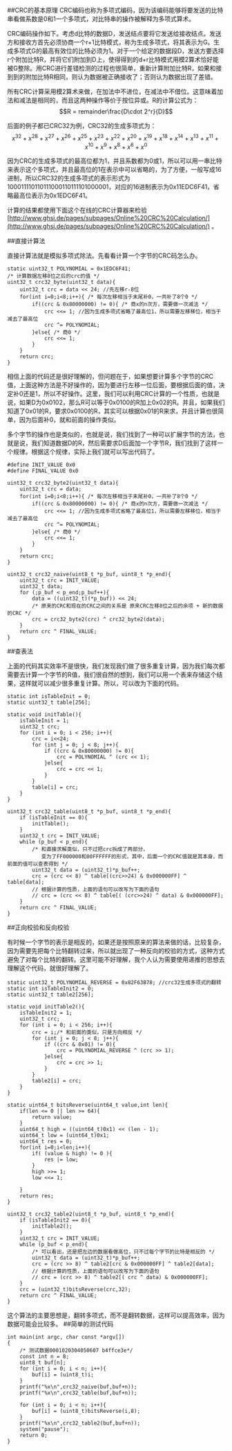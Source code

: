 ##CRC的基本原理
CRC编码也称为多项式编码，因为该编码能够将要发送的比特串看做系数是0和1一个多项式，对比特串的操作被解释为多项式算术。

CRC编码操作如下。考虑d比特的数据D，发送结点要将它发送给接收结点。发送方和接收方首先必须协商一个r+1比特模式，称为生成多项式，将其表示为G。生成多项式G的最高有效位的比特必须为1。对于一个给定的数据段D，发送方要选择r个附加比特R，并将它们附加到D上，使得得到的d+r比特模式用模2算术恰好能被G整除。用CRC进行差错检测的过程也很简单，重新计算附加比特R，如果和接到到的附加比特R相同，则认为数据被正确接收了；否则认为数据出现了差错。

所有CRC计算采用模2算术来做，在加法中不进位，在减法中不借位。这意味着加法和减法是相同的，而且这两种操作等价于按位异或。R的计算公式为：
$$R = remainder\frac{D\cdot 2^r}{D}$$

后面的例子都已CRC32为例，CRC32的生成多项式为：
$$x^{32}+ x^{28}+ x^{27}+ x^{26}+ x^{25}+ x^{23}+ x^{22}+ x^{20}+ x^{19}+ x^{18}+ x^{14}+ x^{13}+ x^{11}+ x^{10}+ x^9+ x^8+ x^6+ x^0$$

因为CRC的生成多项式的最高位都为1，并且系数都为0或1，所以可以用一串比特来表示这个多项式，并且最高位的1在表示中可以省略的，为了方便，一般写成16进制，所以CRC32的生成多项式的表示形式为100011110110111000110111101000001，对应的16进制表示为0x11EDC6F41，省略最高位表示为0x1EDC6F41。

计算的结果都使用下面这个在线的CRC计算器来检验[http://www.ghsi.de/pages/subpages/Online%20CRC%20Calculation/](http://www.ghsi.de/pages/subpages/Online%20CRC%20Calculation/)
。

##直接计算法

直接计算法就是模拟多项式除法。先看看计算一个字节的CRC码怎么办。

```
static uint32_t POLYNOMIAL = 0x1EDC6F41;
/* 计算数据左移8位之后的crc的值 */
uint32_t crc32_byte(uint32_t data){
    uint32_t crc = data << 24; //先左移r-8位
    for(int i=0;i<8;i++){ /* 每次左移相当于末尾补0，一共补了8个0 */
        if((crc & 0x80000000) != 0){ /* 商x的n次方，需要做一次减法 */
            crc <<= 1; //因为生成多项式省略了最高位1，所以需要左移移位，相当于减去了最高位
            crc ^= POLYNOMIAL;
        }else{ /* 商0 */
            crc <<= 1;
        }
    }
    return crc;
}
```

相信上面的代码还是很好理解的，但问题在于，如果想要计算多个字节的CRC值，上面这种方法是不好操作的，因为要进行左移一位后面，要根据后面的值，决定补0还是1，所以不好操作。这里，我们可以利用CRC计算的一个性质，也就是说，如果D为0x0102，那么R可以等于0x0100的R加上0x02的R。并且，如果我们知道了0x01的R，要求0x0100的R，其实可以根据0x01的R来求，并且计算也很简单，因为后面补0，就和前面的操作类似。

多个字节的操作也是类似的，也就是说，我们找到了一种可以扩展字节的方法，也就是说，我们知道数据D的R，然后需要求D后面加一个字节R，我们找到了这样一个规律。根据这个规律，实际上我们就可以写出代码了。

```
#define INIT_VALUE 0x0
#define FINAL_VALUE 0x0

uint32_t crc32_byte2(uint32_t data){
    uint32_t crc = data;
    for(int i=0;i<8;i++){ /* 每次左移相当于末尾补0，一共补了8个0 */
        if((crc & 0x80000000) != 0){ /* 商x的n次方，需要做一次减法 */
            crc <<= 1; //因为生成多项式省略了最高位1，所以需要左移移位，相当于减去了最高位
            crc ^= POLYNOMIAL;
        }else{ /* 商0 */
            crc <<= 1;
        }
    }
    return crc;
}

uint32_t crc32_naive(uint8_t *p_buf, uint8_t *p_end){
    uint32_t crc = INIT_VALUE;
    uint32_t data;
    for (;p_buf < p_end;p_buf++){
        data = ((uint32_t)(*p_buf)) << 24;
        /* 原来的CRC和现在的CRC之间的关系是 原来CRC左移8位之后的余项 + 新的数据的CRC */
        crc = crc32_byte2(crc) ^ crc32_byte2(data);
    }
    return crc ^ FINAL_VALUE;
}
```

##查表法

上面的代码其实效率不是很快，我们发现我们做了很多重复计算，因为我们每次都需要去计算一个字节的R值，我们很自然的想到，我们可以用一个表来存储这个结果，这样就可以减少很多重复计算。所以，可以改为下面的代码。

```
static int isTableInit = 0;
static uint32_t table[256];

static void initTable(){
    isTableInit = 1;
    uint32_t crc;
    for (int i = 0; i < 256; i++){
        crc = i<<24;
        for (int j = 0; j < 8; j++){
            if ((crc & 0x80000000) != 0){
                crc = POLYNOMIAL ^ (crc << 1);
            }else{
                crc = crc << 1;
            }
        }
        table[i] = crc;
    }
}

uint32_t crc32_table(uint8_t *p_buf, uint8_t *p_end){
    if (isTableInit == 0){
        initTable();
    }
    uint32_t crc = INIT_VALUE;
    while (p_buf < p_end){
        /* 和直接求解类似，只不过把crc拆成了两部分，
           变为了FF000000和00FFFFFF的形式，其中，后面一个的CRC值就是其本身，而前面的值可以查表得到 */
        uint32_t data = (uint32_t)*p_buf++;
        crc = (crc << 8) ^ table[(crc>>24) & 0x000000FF] ^ table[data];
        // 根据计算的性质，上面的语句可以改写为下面的语句
        // crc = (crc << 8) ^ table[( (crc>>24) ^ data) & 0x000000FF];
    }
    return crc ^ FINAL_VALUE;
}
```

##正向校验和反向校验

有时候一个字节的表示是相反的，如果还是按照原来的算法来做的话，比较复杂，因为需要先把每个比特翻转过来，所以就出现了一种反向的校验的方式，这种方式避免了对每个比特的翻转。这里可能不好理解，我个人认为需要使用递推的思想去理解这个代码，就很好理解了。
```
static uint32_t POLYNOMIAL_REVERSE = 0x82F63B78; //crc32生成多项式的翻转
static int isTableInit2 = 0;
static uint32_t table2[256];

static void initTable2(){
    isTableInit2 = 1;
    uint32_t crc;
    for (int i = 0; i < 256; i++){
        crc = i;/* 和前面的类似，只是方向相反 */ 
        for (int j = 0; j < 8; j++){
            if ((crc & 0x01) != 0){
                crc = POLYNOMIAL_REVERSE ^ (crc >> 1);
            }else{
                crc = crc >> 1;
            }
        }
        table2[i] = crc;
    }
}

static uint64_t bitsReverse(uint64_t value,int len){
    if(len <= 0 || len >= 64){
        return value;
    }
    uint64_t high = ((uint64_t)0x1) << (len - 1);
    uint64_t low = (uint64_t)0x1;
    uint64_t res = 0;
    for(int i=0;i<len;i++){
        if( (value & high) != 0 ){
            res |= low;
        }
        high >>= 1;
        low <<= 1;
         
    } 
    return res;
}

uint32_t crc32_table2(uint8_t *p_buf, uint8_t *p_end){
    if (isTableInit2 == 0){
        initTable2();
    }
    uint32_t crc = INIT_VALUE;
    while (p_buf < p_end){
        /* 可以看出，还是把左边的数据看做高位，只不过每个字节的比特是相反的 */
        uint32_t data = (uint32_t)*p_buf++;
        crc = (crc >> 8) ^ table2[crc & 0x000000FF] ^ table2[data];
        // 根据计算的性质，上面的语句可以改写为下面的语句
        // crc = (crc >> 8) ^ table2[( crc ^ data) & 0x000000FF];
    }
    crc = (uint32_t)bitsReverse(crc,32);
    return crc ^ FINAL_VALUE;
}
```
这个算法的主要思想是，翻转多项式，而不是翻转数据，这样可以提高效率，因为数据可能会比较多。
##简单的测试代码

```
int main(int argc, char const *argv[])
{
    /* 测试数据0001020304050607 b4ffce3e*/
    const int n = 8;
    uint8_t buf[n];
    for (int i = 0; i < n; i++){
        buf[i] = (uint8_t)i;
    }
    printf("%x\n",crc32_naive(buf,buf+n));
    printf("%x\n",crc32_table(buf,buf+n));

    for (int i = 0; i < n; i++){
        buf[i] = (uint8_t)bitsReverse(i,8);
    }    
    printf("%x\n",crc32_table2(buf,buf+n));
    system("pause");
    return 0;
}
```
